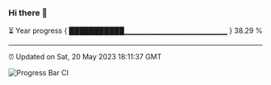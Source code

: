 ### Hi there 👋

⏳ Year progress { ███████████▁▁▁▁▁▁▁▁▁▁▁▁▁▁▁▁▁▁▁ } 38.29 %

---

⏰ Updated on Sat, 20 May 2023 18:11:37 GMT

![Progress Bar CI](https://github.com/liununu/liununu/workflows/Progress%20Bar%20CI/badge.svg)
